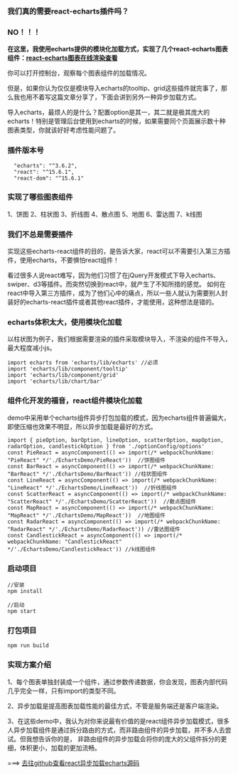 ### 我们真的需要react-echarts插件吗？ 

### NO！！！

**在这里，我使用echarts提供的模块化加载方式，实现了几个react-echarts图表组件：[react-echarts图表在线渲染查看][1]**

你可以打开控制台，观察每个图表组件的加载情况。

但是，如果你认为仅仅是模块导入echarts的tooltip、grid这些插件就完事了，那么我也用不着写这篇文章分享了，下面会讲到另外一种异步加载方式。

导入echarts，最烦人的是什么？配置option是其一，其二就是极其庞大的echarts！特别是管理后台使用到echarts的时候，如果需要同个页面展示数十种图表类型，你就该好好考虑性能问题了。

### 插件版本号

```
  "echarts": "^3.6.2",
  "react": "^15.6.1",
  "react-dom": "^15.6.1"

```

### 实现了哪些图表组件

1、饼图
2、柱状图
3、折线图
4、散点图
5、地图
6、雷达图
7、k线图

### 我们不总是需要插件

实现这些echarts-react组件的目的，是告诉大家，react可以不需要引入第三方插件，使用echarts，不要惧怕react组件！

看过很多人说react难写，因为他们习惯了在jQuery开发模式下导入echarts、swiper、d3等插件。而突然切换到react中，就产生了不知所措的感觉。
如何在react中导入第三方插件，成为了他们心中的痛点，所以一些人就认为需要别人封装好的echarts-react插件或者其他react插件，才能使用，这种想法是错的。


### echarts体积太大，使用模块化加载

以柱状图为例子，我们根据需要渲染的插件采取模块导入，不渲染的组件不导入，最大程度减小js。

    import echarts from 'echarts/lib/echarts' //必须
    import 'echarts/lib/component/tooltip'
    import 'echarts/lib/component/grid'
    import 'echarts/lib/chart/bar'

### 组件化开发的福音，react组件模块化加载

demo中采用单个echarts组件异步打包加载的模式，因为echarts组件普遍偏大，即使压缩也效果不明显，所以异步加载是最好的方式。

    import { pieOption, barOption, lineOption, scatterOption, mapOption, radarOption, candlestickOption } from './optionConfig/options'
    const PieReact = asyncComponent(() => import(/* webpackChunkName: "PieReact" */'./EchartsDemo/PieReact'))  //饼图组件
    const BarReact = asyncComponent(() => import(/* webpackChunkName: "BarReact" */'./EchartsDemo/BarReact')) //柱状图组件
    const LineReact = asyncComponent(() => import(/* webpackChunkName: "LineReact" */'./EchartsDemo/LineReact'))  //折线图组件
    const ScatterReact = asyncComponent(() => import(/* webpackChunkName: "ScatterReact" */'./EchartsDemo/ScatterReact'))  //散点图组件
    const MapReact = asyncComponent(() => import(/* webpackChunkName: "MapReact" */'./EchartsDemo/MapReact'))  //地图组件
    const RadarReact = asyncComponent(() => import(/* webpackChunkName: "RadarReact" */'./EchartsDemo/RadarReact')) //雷达图组件
    const CandlestickReact = asyncComponent(() => import(/* webpackChunkName: "CandlestickReact" */'./EchartsDemo/CandlestickReact')) //k线图组件

### 启动项目

    //安装
    npm install
    
    //启动
    npm start

### 打包项目

    npm run build

### 实现方案介绍

1、每个图表单独封装成一个组件，通过参数传递数据，你会发现，图表内部代码几乎完全一样，只有import的类型不同。

2、异步加载是提高图表加载性能的最佳方式，不管是服务端还是客户端渲染。

3、在这些demo中，我认为对你来说最有价值的是react组件异步加载模式，很多人异步加载组件是通过拆分路由的方式，而非路由组件的异步加载，并不多人去尝试。但我想告诉你的是，
非路由组件的异步加载会将你的庞大的父组件拆分的更细，体积更小，加载的更加流畅。



===> [去往github查看react异步加载echarts源码][2]


  [1]: http://setcamp.tech
  [2]: https://github.com/hyy1115/react-echarts-modules
